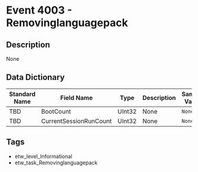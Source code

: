 # Event 4003 - Removinglanguagepack

## Description
None

## Data Dictionary
|Standard Name|Field Name|Type|Description|Sample Value|
|---|---|---|---|---|
|TBD|BootCount|UInt32|None|`None`|
|TBD|CurrentSessionRunCount|UInt32|None|`None`|

## Tags
* etw_level_Informational
* etw_task_Removinglanguagepack